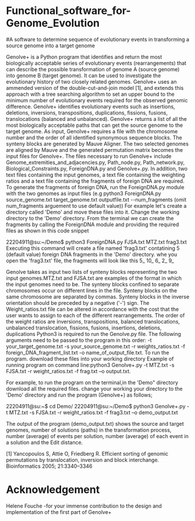 # Functional_software_for-Genome_Evolution
#A software to determine sequence of evolutionary events in transforming a source genome into a target genome

Genolve+ is a Python program that identifies and return the most biologically acceptable series of evolutionary events (rearrangements) that can describe the possible transformation of genome A (source genome) into genome B (target genome).  It can be used to investigate the evolutionary history of two closely related genomes.  Genolve+ uses an ammended version of the double-cut-and-join model [1], and extends this approach with a tree searching algorithm to set an upper bound to the minimum number of evolutionary events required for the observed genomic difference.  Genolve+ identifies evolutionary events such as insertions, deletions, inversions, transpositions, duplications, fissions, fusions, translocations (balanced and unbalanced).  Genolve+ returns a list of all the most biologically acceptable paths that can get the source genome to the target genome.  As input, Genolve+ requires a file with the chromosome number and the order of all identified synonymous sequence blocks. The synteny blocks are generated by Mauve Aligner. The two selected genomes are aligned by Mauve and the generated permutation matrix becomes the input files for Genolve+.
The files necessary to run Genolve+ include Genome_extremities_and_adjacencies.py, Path_node.py, Path_network.py, Biological_Constraints.py, ForeignDNA.py and Genolve+.py. In addition, two text files containing the input genomes,  a text file containing the weighting ratios and a text file containing the fragments of foreign DNA are required. To generate the fragments of foreign DNA, run the ForeignDNA.py module with the two genomes as input files (e.g python3 ForeignDNA.py source_genome.txt target_genome.txt outputfile.txt --num_fragments (omit num_fragments arguement to use default value))
For example let's create a directory called 'Demo' and move these files into it. Change the working directory to the 'Demo' directory. From the terminal we can create the fragments by calling the ForeignDNA module and providing the required files as shown in this code snippet

22204911@su:~/Demo$ python3 ForeignDNA.py FJSA.txt MTZ.txt frag3.txt
Executing this command will create a file named 'frag3.txt' contatining 5 (default value) foreign DNA fragments in the 'Demo' directory. whe you open the 'frag3.txt' file, the fragments will look like this
5_
10_
6_
2_
9_

Genolve takes as input two lists of synteny blocks representing the two input genomes.MTZ.txt and FJSA.txt are examples of the format in which the input genomes need to be. The synteny blocks confined to separate chromosomes occur on different lines in the file. Synteny blocks on the same chromosome are separated by commas. Synteny blocks in the inverse orientation should be preceded by a negative ('-') sign.
The Weight_ratios.txt file can be altered in accordance with the cost that the user wants to assign to each of the different rearrangements. The order of the weight ratios are inversions, transpositions, balanced translocations, unbalanced translocation, fissions, fusions, insertions, deletions, duplications
Python3 is required to run the Genolve.py file. The following arguments need to be passed to the program in this order: -t your_target_genome.txt -s your_source_genome.txt -r weights_ratios.txt -f foreign_DNA_fragment_list.txt -o name_of_output_file.txt. To run the program. download these files into your working directory
Example of running program on command line:python3 Genolve+.py -t MTZ.txt -s FJSA.txt -r weight_ratios.txt -f frag.txt –o output.txt.

For example, to run the program on the terminal,in the 'Demo" directory download all the required files. change your working your directory to the 'Demo' directory and run the program (Genolve+) as follows;

22204911@su:~$ cd Demo/
22204911@su:~/Demo$ python3 Genolve+.py -t MTZ.txt -s FJSA.txt -r weight_ratios.txt -f frag3.txt –o demo_output.txt

The output of the program (demo_output.txt) shows the source and target genomes, number of solutions (paths) in the transformation process, number (average) of events per solution, number (average) of each event in a solution and the Edit distance.


[1]  Yancopoulos S, Attie O, Friedberg R. Efficient sorting of genomic permutations by translocation, inversion and block interchange. Bioinformatics 2005; 21:3340–3346


# Acknowledgement
Helene Fouche -for your immense contribution to the design and implementation of the first part of Genolve+
